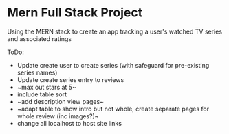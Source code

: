 # Mern Full Stack Project

Using the MERN stack to create an app tracking a user's watched TV series and associated ratings 

ToDo:

- Update create user to create series (with safeguard for pre-existing series names)
- Update create series entry to reviews
- ~max out stars at 5~
- include table sort
- ~add description view pages~
- ~adapt table to show intro but not whole, create separate pages for whole review (inc images?)~
- change all localhost to host site links